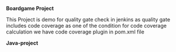 **Boardgame Project**

This Project is demo for quality gate check in jenkins as quality gate includes code coverage as one of the condition
for code coverage calculation we have code coverage plugin in pom.xml file

**Java-project**

